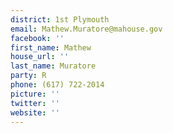 ```yaml
---
district: 1st Plymouth
email: Mathew.Muratore@mahouse.gov
facebook: ''
first_name: Mathew
house_url: ''
last_name: Muratore
party: R
phone: (617) 722-2014
picture: ''
twitter: ''
website: ''
---
```

